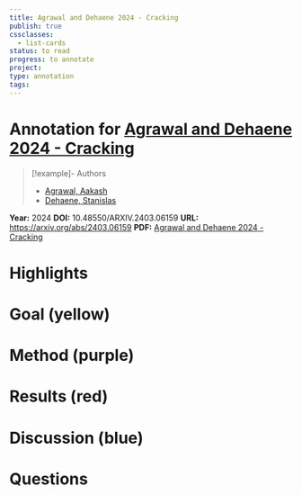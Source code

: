```yaml
---
title: Agrawal and Dehaene 2024 - Cracking
publish: true
cssclasses:
  - list-cards
status: to read
progress: to annotate
project:
type: annotation
tags:
---
```

# Annotation for [Agrawal and Dehaene 2024 - Cracking](Papers/References/Agrawal%20and%20Dehaene%202024%20-%20Cracking)

> [!example]- Authors
> - [Agrawal, Aakash](Agrawal%2C%20Aakash)
> - [Dehaene, Stanislas](Dehaene%2C%20Stanislas)

**Year:** 2024
**DOI:** 10.48550/ARXIV.2403.06159
**URL:** https://arxiv.org/abs/2403.06159
**PDF:** [Agrawal and Dehaene 2024 - Cracking](Papers/PDFs/Agrawal%20and%20Dehaene%202024%20-%20Cracking%20the%20neural%20code%20for%20word%20recognition%20in%20convolutional%20neural%20networks.pdf)

# Highlights


# Goal (yellow)


# Method (purple)


# Results (red)


# Discussion (blue)


# Questions

